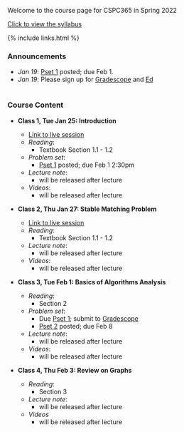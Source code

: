   
Welcome to the course page for CSPC365 in Spring 2022

[Click to view the syllabus]() 

{% include links.html %}


### Announcements
  
* *Jan 19*: [Pset 1](/psets) posted; due Feb 1.
* *Jan 19*: Please sign up for [Gradescope]() and [Ed]()

<h1></h1>

### Course Content

* **Class 1, Tue Jan 25: Introduction**
  * [Link to live session](https://yale.zoom.us/my/wibisono)
  * *Reading*: 
    * Textbook Section 1.1 - 1.2
  * *Problem set*: 
    * [Pset 1](/psets) posted; due Feb 1 2:30pm
  * *Lecture note*:
    * will be released after lecture
  * *Videos*:
    * will be released after lecture
  
  
* **Class 2, Thu Jan 27: Stable Matching Problem**
  * [Link to live session](https://yale.zoom.us/my/wibisono)
  * *Reading*: 
    * Textbook Section 1.1 - 1.2
  * *Lecture note*:
    * will be released after lecture
  * *Videos*:
    * will be released after lecture


* **Class 3, Tue Feb 1: Basics of Algorithms Analysis**
  * *Reading*: 
    * Section 2
  * *Problem set*: 
    * Due [Pset 1](/psets); submit to [Gradescope]()
    * [Pset 2](/psets) posted; due Feb 8
  * *Lecture note*:
    * will be released after lecture
  * *Videos*:
    * will be released after lecture
 
 
 * **Class 4, Thu Feb 3: Review on Graphs**
   * *Reading*: 
     * Section 3
   * *Lecture note*:
     * will be released after lecture
   * *Videos*
     * will be released after lecture




